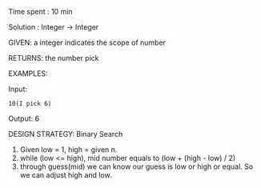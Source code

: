 Time spent : 10 min

Solution : Integer -> Integer	

GIVEN: a integer indicates the scope of number

RETURNS: the number pick

EXAMPLES:

Input: 

```
10(I pick 6)
```

Output: 6

DESIGN STRATEGY: Binary Search



1. Given low = 1, high = given n.
2. while (low <= high), mid number equals to (low + (high - low) / 2)
3. through guess(mid) we can know our guess is low or high or equal. So we can adjust high and low.
